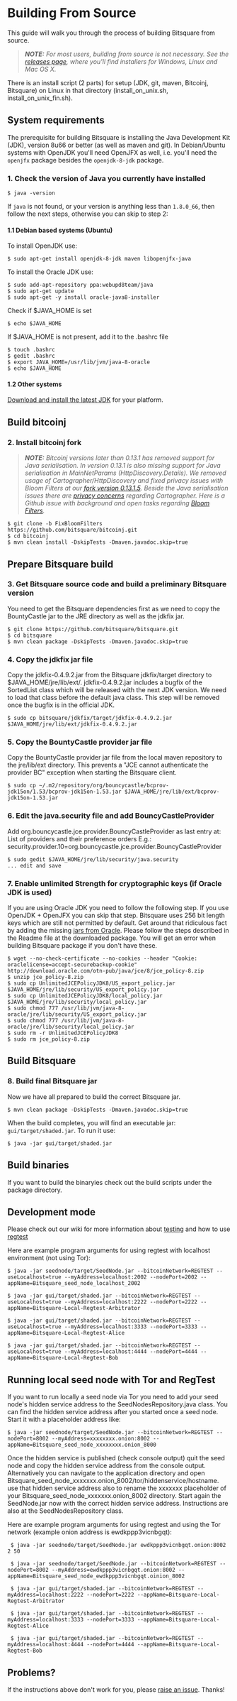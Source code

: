 Building From Source
====================

This guide will walk you through the process of building Bitsquare from source.

> _**NOTE:** For most users, building from source is not necessary. See the [releases page](https://github.com/bitsquare/bitsquare/releases), where you'll find installers for Windows, Linux and Mac OS X._

There is an install script (2 parts) for setup (JDK, git, maven, Bitcoinj, Bitsquare) on Linux in that directory (install_on_unix.sh, install_on_unix_fin.sh).

System requirements
-------------

The prerequisite for building Bitsquare is installing the Java Development Kit (JDK), version 8u66 or better (as well as maven and git).
In Debian/Ubuntu systems with OpenJDK you'll need OpenJFX as well, i.e. you'll need the `openjfx` package besides the `openjdk-8-jdk` package.

### 1. Check the version of Java you currently have installed

    $ java -version

If `java` is not found, or your version is anything less than `1.8.0_66`, then follow the next steps, otherwise you can skip to step 2:

#### 1.1 Debian based systems (Ubuntu)

To install OpenJDK use:

    $ sudo apt-get install openjdk-8-jdk maven libopenjfx-java

To install the Oracle JDK use:
 
    $ sudo add-apt-repository ppa:webupd8team/java
    $ sudo apt-get update
    $ sudo apt-get -y install oracle-java8-installer

Check if $JAVA_HOME is set

    $ echo $JAVA_HOME
    
If $JAVA_HOME is not present, add it to the .bashrc file

    $ touch .bashrc
    $ gedit .bashrc
    $ export JAVA_HOME=/usr/lib/jvm/java-8-oracle
    $ echo $JAVA_HOME 

#### 1.2 Other systems

[Download and install the latest JDK]( http://www.oracle.com/technetwork/java/javase/downloads/jdk8-downloads-2133151.html) for your platform.

Build bitcoinj
-----------------
### 2. Install bitcoinj fork 
> _**NOTE:** 
Bitcoinj versions later than 0.13.1 has removed support for Java serialisation. 
In version 0.13.1 is also missing support for Java serialisation in MainNetParams (HttpDiscovery.Details).
We removed usage of Cartographer/HttpDiscovery and fixed privacy issues with Bloom Filters at our [fork version 0.13.1.5](https://github.com/bitsquare/bitcoinj/tree/FixBloomFilters).
Beside the Java serialisation issues there are [privacy concerns](http://bitcoin-development.narkive.com/hczWIAby/bitcoin-development-cartographer#post3) regarding Cartographer. 
Here is a Github issue with background and open tasks regarding [Bloom Filters](https://github.com/bitsquare/bitsquare/issues/414)._
                
    $ git clone -b FixBloomFilters https://github.com/bitsquare/bitcoinj.git               
    $ cd bitcoinj  
    $ mvn clean install -DskipTests -Dmaven.javadoc.skip=true

Prepare Bitsquare build
-----------------

### 3. Get Bitsquare source code and build a preliminary Bitsquare version

You need to get the Bitsquare dependencies first as we need to copy the BountyCastle jar to the JRE directory as well as the jdkfix jar. 

    $ git clone https://github.com/bitsquare/bitsquare.git
    $ cd bitsquare
    $ mvn clean package -DskipTests -Dmaven.javadoc.skip=true
      
### 4. Copy the jdkfix jar file
      
Copy the jdkfix-0.4.9.2.jar from the Bitsquare jdkfix/target directory to $JAVA_HOME/jre/lib/ext/. 
jdkfix-0.4.9.2.jar includes a bugfix of the SortedList class which will be released with the next JDK version. 
We need to load that class before the default java class. This step will be removed once the bugfix is in the official JDK.
    
    $ sudo cp bitsquare/jdkfix/target/jdkfix-0.4.9.2.jar $JAVA_HOME/jre/lib/ext/jdkfix-0.4.9.2.jar

### 5. Copy the BountyCastle provider jar file

Copy the BountyCastle provider jar file from the local maven repository to the jre/lib/ext directory.
This prevents a "JCE cannot authenticate the provider BC" exception when starting the Bitsquare client.
    
    $ sudo cp ~/.m2/repository/org/bouncycastle/bcprov-jdk15on/1.53/bcprov-jdk15on-1.53.jar $JAVA_HOME/jre/lib/ext/bcprov-jdk15on-1.53.jar

### 6. Edit the java.security file and add BouncyCastleProvider

Add org.bouncycastle.jce.provider.BouncyCastleProvider as last entry at: ﻿List of providers and their preference orders
E.g.:
security.provider.10=org.bouncycastle.jce.provider.BouncyCastleProvider
    
    $ sudo gedit $JAVA_HOME/jre/lib/security/java.security
    ... edit and save
  
### 7. Enable unlimited Strength for cryptographic keys (if Oracle JDK is used)

If you are using Oracle JDK you need to follow the following step. If you use OpenJDK + OpenJFX you can skip that step.
Bitsquare uses 256 bit length keys which are still not permitted by default. 
Get around that ridiculous fact by adding the missing [jars from Oracle](http://www.oracle.com/technetwork/java/javase/downloads/jce8-download-2133166.html). 
Please follow the steps described in the Readme file at the downloaded package.
You will get an error when building Bitsquare package if you don't have these.
   
    $ wget --no-check-certificate --no-cookies --header "Cookie: oraclelicense=accept-securebackup-cookie" http://download.oracle.com/otn-pub/java/jce/8/jce_policy-8.zip
    $ unzip jce_policy-8.zip
    $ sudo cp UnlimitedJCEPolicyJDK8/US_export_policy.jar $JAVA_HOME/jre/lib/security/US_export_policy.jar
    $ sudo cp UnlimitedJCEPolicyJDK8/local_policy.jar $JAVA_HOME/jre/lib/security/local_policy.jar
    $ sudo chmod 777 /usr/lib/jvm/java-8-oracle/jre/lib/security/US_export_policy.jar
    $ sudo chmod 777 /usr/lib/jvm/java-8-oracle/jre/lib/security/local_policy.jar
    $ sudo rm -r UnlimitedJCEPolicyJDK8
    $ sudo rm jce_policy-8.zip

Build Bitsquare
-----------------

### 8. Build final Bitsquare jar

Now we have all prepared to build the correct Bitsquare jar. 
    
    $ mvn clean package -DskipTests -Dmaven.javadoc.skip=true
    
When the build completes, you will find an executable jar: `gui/target/shaded.jar`. 
To run it use:

    $ java -jar gui/target/shaded.jar

Build binaries
-----------------

If you want to build the binaryies check out the build scripts under the package directory.

Development mode
-----------------
  
Please check out our wiki for more information about [testing](https://github.com/bitsquare/bitsquare/wiki/Testing-Bitsquare-with-Mainnet)
and how to use [regtest](https://github.com/bitsquare/bitsquare/wiki/How-to-use-Bitsquare-with-regtest-%28advanced%29)

Here are example program arguments for using regtest with localhost environment (not using Tor):  
    
    $ java -jar seednode/target/SeedNode.jar --bitcoinNetwork=REGTEST --useLocalhost=true --myAddress=localhost:2002 --nodePort=2002 --appName=Bitsquare_seed_node_localhost_2002 
   
    $ java -jar gui/target/shaded.jar --bitcoinNetwork=REGTEST --useLocalhost=true --myAddress=localhost:2222 --nodePort=2222 --appName=Bitsquare-Local-Regtest-Arbitrator  
    
    $ java -jar gui/target/shaded.jar --bitcoinNetwork=REGTEST --useLocalhost=true --myAddress=localhost:3333 --nodePort=3333 --appName=Bitsquare-Local-Regtest-Alice 
   
    $ java -jar gui/target/shaded.jar --bitcoinNetwork=REGTEST --useLocalhost=true --myAddress=localhost:4444 --nodePort=4444 --appName=Bitsquare-Local-Regtest-Bob
  
  
Running local seed node with Tor and RegTest
-----------------

If you want to run locally a seed node via Tor you need to add your seed node's hidden service address to the SeedNodesRepository.java class.
You can find the hidden service address after you started once a seed node. Start it with a placeholder address like: 
   
    $ java -jar seednode/target/SeedNode.jar --bitcoinNetwork=REGTEST --nodePort=8002 --myAddress=xxxxxxxx.onion:8002 --appName=Bitsquare_seed_node_xxxxxxxx.onion_8000
    
Once the hidden service is published (check console output) quit the seed node and copy the hidden service address from the console output. 
Alternatively you can navigate to the application directory and open Bitsquare_seed_node_xxxxxxx.onion_8002/tor/hiddenservice/hostname.
use that hidden service address also to rename the xxxxxxx placeholder of your Bitsquare_seed_node_xxxxxxx.onion_8002 directory.
Start again the SeedNode.jar now with the correct hidden service address.
Instructions are also at the SeedNodesRepository class.
              
Here are example program arguments for using regtest and using the Tor network (example onion address is ewdkppp3vicnbgqt):  
    
     $ java -jar seednode/target/SeedNode.jar ewdkppp3vicnbgqt.onion:8002 2 50  
   
     $ java -jar seednode/target/SeedNode.jar --bitcoinNetwork=REGTEST --nodePort=8002 --myAddress=ewdkppp3vicnbgqt.onion:8002 --appName=Bitsquare_seed_node_ewdkppp3vicnbgqt.oinion_8002 
      
     $ java -jar gui/target/shaded.jar --bitcoinNetwork=REGTEST --myAddress=localhost:2222 --nodePort=2222 --appName=Bitsquare-Local-Regtest-Arbitrator  
       
     $ java -jar gui/target/shaded.jar --bitcoinNetwork=REGTEST --myAddress=localhost:3333 --nodePort=3333 --appName=Bitsquare-Local-Regtest-Alice 
      
     $ java -jar gui/target/shaded.jar --bitcoinNetwork=REGTEST --myAddress=localhost:4444 --nodePort=4444 --appName=Bitsquare-Local-Regtest-Bob
     
   
Problems?
---------

If the instructions above don't work for you, please [raise an issue](https://github.com/bitsquare/bitsquare/issues/new?labels=%5Bbuild%5D). Thanks!
